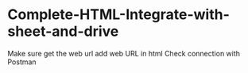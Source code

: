 # Complete-HTML-Integrate-with-sheet-and-drive

Make sure get the web url
add web URL in html
Check connection with Postman

